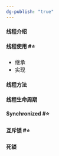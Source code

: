```yaml
---
dg-publish: "true"
---
```

#### 线程介绍

#### 线程使用 #⭐️ 
- 继承
- 实现
#### 线程方法

#### 线程生命周期

#### Synchronized #⭐️ 

#### 互斥锁 #⭐️ 

#### 死锁